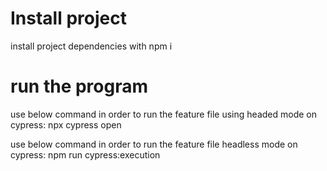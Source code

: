 # Install project
install project dependencies with npm i

# run the program
use below command in order to run the feature file using headed mode on cypress:
npx cypress open

use below command in order to run the feature file headless mode on cypress:
npm run cypress:execution